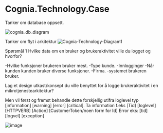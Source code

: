 # Cognia.Technology.Case


Tanker om database oppsett.

![cognia_db_diagram](https://user-images.githubusercontent.com/44683197/141870130-7a0cf87a-01bd-4c2f-b4e6-3ec2c0cabe43.png)


Tanker om flyt i arkitektur
![Cognia-Technology-Diagram1](https://user-images.githubusercontent.com/44683197/141870644-6e224c58-b727-4fef-a264-7161c7703a3a.png)

Spørsmål 1 Hvilke data om en bruker og brukeraktivitet ville du logget og hvorfor?

-Hvilke funksjoner brukeren bruker mest. 
-Type kunde. 
-Innlogginger
-Når kunden kunden bruker diverse funksjoner. 
-Firma. 
-systemet brukeren bruker.


Lag et design utkast/konsept du ville benyttet for å logge brukeraktivitet i en mikrotjenestearkitektur?

Men vil først og fremst behandle dette forskjellig utifra loglevel typ [information] [warning] [error] [critical].
Ta information f.eks [Tid] [loglevel] [HTTPVERB] [Action] [CustomerToken/noen form for Id]
Error eks: [tid] [logvel] [exception] 


![image](https://user-images.githubusercontent.com/44683197/142301596-79eecc61-6495-4574-bf06-11f218ca7349.png)


